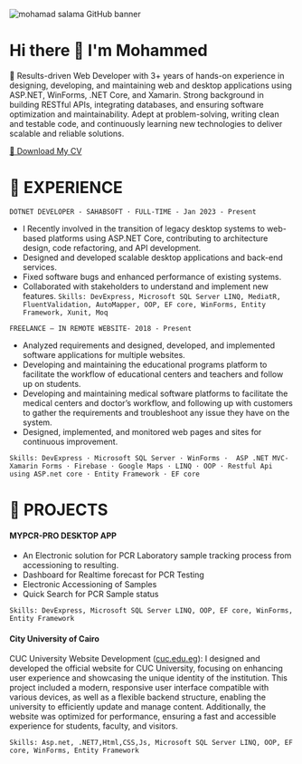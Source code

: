 <p dir="auto">
  <img src="https://github.com/mohamadsalama102/mohamadsalama102/assets/23558105/dbab008b-f5d1-4785-ae3b-04f0e28077e6" alt="mohamad salama GitHub banner" style="max-width: 100%;" _mstalt="522418"> 
  </p>
<h1> Hi there 👋 I'm Mohammed </h1> 

<p dir="auto">
🌱 Results-driven Web Developer with 3+ years of hands-on experience in designing, developing, and maintaining web and desktop applications using ASP.NET, WinForms, .NET Core, and Xamarin. Strong background in building RESTful APIs, integrating databases, and ensuring software optimization and maintainability. Adept at problem-solving, writing clean and testable code, and continuously learning new technologies to deliver scalable and reliable solutions.
</p>
  
[📄 Download My CV](https://github.com/mohamadsalama102/mohamadsalama102/raw/main/MohammedSalamaAwad.pdf)

  <h1>👀 EXPERIENCE</h1>
<p dir="auto">
  
`DOTNET DEVELOPER - SAHABSOFT · FULL-TIME - Jan 2023 - Present`
 
-	I Recently involved in the transition of legacy desktop systems to web-based platforms using ASP.NET Core, contributing to architecture design, code refactoring, and API development.
-	Designed and developed scalable desktop applications and back-end services.
-	Fixed software bugs and enhanced performance of existing systems.
-	Collaborated with stakeholders to understand and implement new features.
`Skills: DevExpress, Microsoft SQL Server LINQ, MediatR, FluentValidation, AutoMapper, OOP, EF core, WinForms, Entity Framework, Xunit, Moq `
 
`FREELANCE – IN REMOTE WEBSITE- 2018 - Present`
- Analyzed requirements and designed, developed, and implemented software applications for multiple websites.
- Developing and maintaining the educational programs platform to facilitate the workflow of educational centers and teachers and follow up on students.
- Developing and maintaining medical software platforms to facilitate the medical centers and doctor’s workflow, and following up with customers to gather the requirements and troubleshoot any issue they have on the system.
- Designed, implemented, and monitored web pages and sites for continuous improvement.
 
`Skills: DevExpress · Microsoft SQL Server · WinForms ·  ASP .NET MVC-Xamarin Forms · Firebase · Google Maps · LINQ · OOP · Restful Api using ASP.net core · Entity Framework · EF core`
  </p>
  <h1>👀 PROJECTS</h1>
  <h4>MYPCR-PRO DESKTOP APP </h4> 
  
- An Electronic solution for PCR Laboratory sample tracking process from accessioning to resulting.
- Dashboard for Realtime forecast for PCR Testing
- Electronic Accessioning of Samples
- Quick Search for PCR Sample status

`Skills: DevExpress, Microsoft SQL Server LINQ, OOP, EF core, WinForms, Entity Framework`

<h4>City University of Cairo</h4>
<p>CUC University Website Development (<a href="https://cuc.edu.eg/">cuc.edu.eg</a>):
I designed and developed the official website for CUC University, focusing on enhancing user experience and showcasing the unique identity of the institution. This project included a modern, responsive user interface compatible with various devices, as well as a flexible backend structure, enabling the university to efficiently update and manage content. Additionally, the website was optimized for performance, ensuring a fast and accessible experience for students, faculty, and visitors.</p>

`Skills: Asp.net, .NET7,Html,CSS,Js, Microsoft SQL Server LINQ, OOP, EF core, WinForms, Entity Framework`
